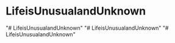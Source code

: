 # LifeisUnusualandUnknown

"# LifeisUnusualandUnknown" 
"# LifeisUnusualandUnknown" 
"# LifeisUnusualandUnknown" 
